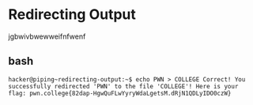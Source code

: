 # Redirecting Output

jgbwivbwewweifnfwenf

## bash
`hacker@piping~redirecting-output:~$ echo PWN > COLLEGE
Correct! You successfully redirected 'PWN' to the file 'COLLEGE'! Here is your
flag:
pwn.college{82dap-HgwQuFLwYyryWdaLgetsM.dRjN1QDLyIDO0czW}`
